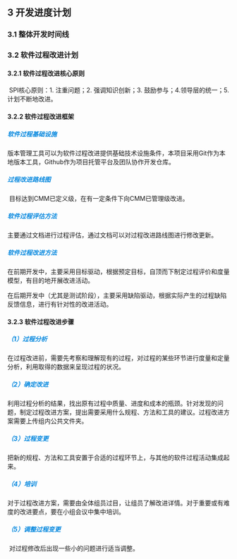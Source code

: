 ## 3 开发进度计划

### 3.1 整体开发时间线

### 3.2 软件过程改进计划

#### 3.2.1 软件过程改进核心原则

​		SPI核心原则：1. 注重问题；2. 强调知识创新；3. 鼓励参与；4.领导层的统一；5.计划不断地改进。

#### 3.2.2 软件过程改进框架

<h5 style="color:#0487de">软件过程基础设施</h5>

​		版本管理工具可以为软件过程改进提供基础技术设施条件，本项目采用Git作为本地版本工具，Github作为项目托管平台及团队协作开发仓库。

<h5 style="color:#0487de">过程改进路线图</h5>

​		目标达到CMM已定义级，在有一定条件下向CMM已管理级改进。

<h5 style="color:#0487de">软件过程评估方法</h5>

​		主要通过文档进行过程评估，通过文档可以对过程改进路线图进行修改更新。

<h5 style="color:#0487de">软件过程改进方法</h5>

​		在前期开发中，主要采用目标驱动，根据预定目标，自顶而下制定过程评价和度量模型，有目的地开展改进活动。

​		在后期开发中（尤其是测试阶段），主要采用缺陷驱动，根据实际产生的过程缺陷反馈信息，进行有针对性的改进活动。

#### 3.2.3 软件过程改进步骤

<h5 style="color:#0487de">（1）过程分析</h5>

​		在过程改进前，需要先考察和理解现有的过程，对过程的某些环节进行度量和定量分析，利用取得的数据来呈现过程的状况。

<h5 style="color:#0487de">（2）确定改进</h5>

​		利用过程分析的结果，找出原有过程中质量、进度和成本的瓶颈。针对发现的问题，制定过程改进方案，提出需要采用什么规程、方法和工具的建议。过程改进方案需要上传组内公共文件夹。

<h5 style="color:#0487de">（3）过程变更</h5>

​		把新的规程、方法和工具安置于合适的过程环节上，与其他的软件过程活动集成起来。

<h5 style="color:#0487de">（4）培训</h5>

​		对于过程改进方案，需要由全体组员过目，让组员了解改进详情。对于重要或有难度的改进要点，要在小组会议中集中培训。

<h5 style="color:#0487de">（5）调整过程变更</h5>

​		对过程修改后出现一些小的问题进行适当调整。